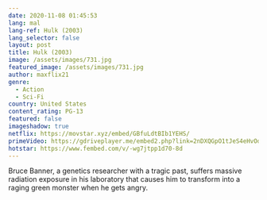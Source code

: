 ```yaml
---
date: 2020-11-08 01:45:53
lang: mal
lang-ref: Hulk (2003)
lang_selector: false
layout: post
title: Hulk (2003)
image: /assets/images/731.jpg
featured_image: /assets/images/731.jpg
author: maxflix21
genre:
  - Action
  - Sci-Fi
country: United States
content_rating: PG-13
featured: false
imageshadow: true
netflix: https://movstar.xyz/embed/GBfuLdtBIb1YEHS/
primeVideo: https://gdriveplayer.me/embed2.php?link=2nDXQGpO1tJeS4eHvOduGAREI%252FVY4eYD66%252B8UgMdfdGpBMMJelhutWokibM%252FMwhTC5IB4JFMkd8FSQbUXLL6wGfNJqHBP%252BdQRixunkxliqJVrZ3tgJBoQJwBoYIeM2NUaWNQeo9pcqHl7yNRzpJ9BsToytWAyw9WXarw0y3uWS0WQgJBGLpWykrZa9%252BznVElY%253D
hotstar: https://www.fembed.com/v/-wg7jtpp1d70-8d
---
```

Bruce Banner, a genetics researcher with a tragic past, suffers massive radiation exposure in his laboratory that causes him to transform into a raging green monster when he gets angry.